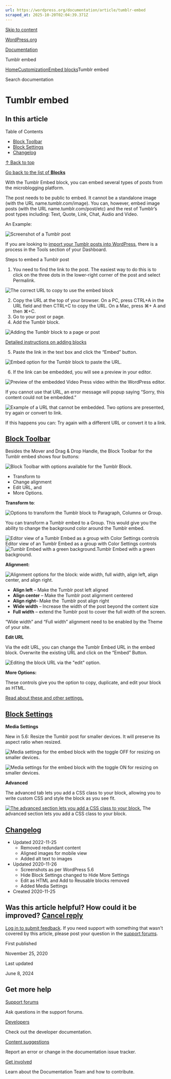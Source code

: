 ```yaml
---
url: https://wordpress.org/documentation/article/tumblr-embed
scraped_at: 2025-10-20T02:04:39.371Z
---
```


[Skip to content](https://wordpress.org/documentation/article/tumblr-embed/#wp--skip-link--target)

[WordPress.org](https://wordpress.org/)

[Documentation](https://wordpress.org/documentation)

Tumblr embed

[Home](https://wordpress.org/documentation)[Customization](https://wordpress.org/documentation/customization/)[Embed blocks](https://wordpress.org/documentation/category/embed-blocks/)Tumblr embed

Search documentation

# Tumblr embed

## In this article

Table of Contents

- [Block Toolbar](https://wordpress.org/documentation/article/tumblr-embed/#block-toolbar)
- [Block Settings](https://wordpress.org/documentation/article/tumblr-embed/#block-settings)
- [Changelog](https://wordpress.org/documentation/article/tumblr-embed/#changelog)

[↑ Back to top](https://wordpress.org/documentation/article/tumblr-embed/#wp--skip-link--target)

[Go back to the list of **Blocks**](https://wordpress.org/documentation/article/blocks/)

With the Tumblr Embed block, you can embed several types of posts from the microblogging platform.

The post needs to be public to embed. It cannot be a standalone image (with the URL name.tumblr.com/image). You can, however, embed image posts (with the URL name.tumblr.com/post/etc) and the rest of Tumblr’s post types including: Text, Quote, Link, Chat, Audio and Video.

An Example:

![Screenshot of a Tumblr post](https://wordpress.org/documentation/files/2020/11/image-1.png)

If you are looking to [import your Tumblr posts into WordPress](https://wordpress.org/documentation/article/importing-content/#tumblr), there is a process in the Tools section of your Dashboard.

Steps to embed a Tumblr post

1. You need to find the link to the post. The easiest way to do this is to click on the three dots in the lower-right corner of the post and select Permalink.

![The correct URL to copy to use the embed block](https://lh5.googleusercontent.com/lAUmHZPJC5eh5bPH0xTbwWkmcAIPP4XEptNLIbp5LjFqQNC7zH2ybD2F1lFuIlIOvzaeFlx0uNL7TmIfoE_jKPstXEzX2laRIfPCIJguQnsnujfg8A4g3_4QxRTEoRQS0EcKbDZk)

2. Copy the URL at the top of your browser. On a PC, press CTRL+A in the URL field and then CTRL+C to copy the URL. On a Mac, press ⌘+ A and then ⌘+C.
3. Go to your post or page.
4. Add the Tumblr block.

![Adding the Tumblr block to a page or post](https://wordpress.org/documentation/files/2020/11/Screen-Shot-2020-11-25-at-10.19.06-PM.png)

[Detailed instructions on adding blocks](https://wordpress.org/documentation/article/adding-a-new-block/)

5. Paste the link in the text box and click the “Embed” button.

![Embed option for the Tumblr block to paste the URL.](https://wordpress.org/documentation/files/2020/11/Screen-Shot-2020-11-25-at-10.23.08-PM.png)

6. If the link can be embedded, you will see a preview in your editor.

![Preview of the embedded Video Press video within the WordPress editor.](https://wordpress.org/documentation/files/2020/11/Screen-Shot-2020-11-25-at-10.23.54-PM-1024x460.png)

If you cannot use that URL, an error message will popup saying “Sorry, this content could not be embedded.”

![Example of a URL that cannot be embedded. Two options are presented, try again or convert to link.](https://wordpress.org/documentation/files/2020/11/image-10.png)

If this happens you can: Try again with a different URL or convert it to a link.

## [Block Toolbar](https://wordpress.org/documentation/article/tumblr-embed/\#block-toolbar)

Besides the Mover and Drag & Drop Handle, the Block Toolbar for the Tumblr embed shows four buttons:

![Block Toolbar with options available for the Tumblr Block.](https://wordpress.org/documentation/files/2020/11/Screen-Shot-2020-11-25-at-10.25.04-PM-1.png)

- Transform to
- Change alignment
- Edit URL, and
- More Options.

**Transform to**:

![Options to transform the Tumblr block to Paragraph, Columns or Group.](https://wordpress.org/documentation/files/2020/11/Screen-Shot-2020-11-25-at-10.25.28-PM.png)

You can transform a Tumblr embed to a Group. This would give you the ability to change the background color around the Tumblr embed.

![Editor view of a Tumblr Embed as a group with Color Settings controls](https://wordpress.org/documentation/files/2020/11/Screen-Shot-2020-11-25-at-10.26.16-PM-1024x481.png)Editor view of an Tumblr Embed as a group with Color Settings controls![Tumblr Embed with a green background.](https://wordpress.org/documentation/files/2020/11/Screen-Shot-2020-11-25-at-10.26.55-PM-1024x668.png)Tumblr Embed with a green background.

**Alignment:**

![Alignment options for the block: wide width, full width, align left, align center, and align right.](https://wordpress.org/documentation/files/2019/11/Screen-Shot-2019-11-23-at-12.20.27-PM.png)

- **Align left** – Make the Tumblr post left aligned
- **Align center** – Make the Tumblr post alignment centered
- **Align right**– Make the  Tumblr post align right
- **Wide width** – Increase the width of the post beyond the content size
- **Full width** – extend the Tumblr post to cover the full width of the screen.

“Wide width” and “Full width” alignment need to be enabled by the Theme of your site.

**Edit URL**

Via the edit URL, you can change the Tumblr Embed URL in the embed block. Overwrite the existing URL and click on the “Embed” Button.

![Editing the block URL via the "edit" option.](https://wordpress.org/documentation/files/2020/11/Screen-Shot-2020-11-25-at-10.27.55-PM-1024x459.png)

**More Options:**

These controls give you the option to copy, duplicate, and edit your block as HTML.

[Read about these and other settings.](https://wordpress.org/documentation/article/more-options/)

## [Block Settings](https://wordpress.org/documentation/article/tumblr-embed/\#block-settings)

**Media Settings**

New in 5.6: Resize the Tumblr post for smaller devices. It will preserve its aspect ratio when resized.

![Media settings for the embed block with the toggle OFF for resizing on smaller devices.](https://wordpress.org/documentation/files/2020/06/media-settings.png)

![Media settings for the embed block with the toggle ON for resizing on smaller devices.](https://wordpress.org/documentation/files/2020/11/image-27.png)

**Advanced**

The advanced tab lets you add a CSS class to your block, allowing you to write custom CSS and style the block as you see fit.

[![The advanced section lets you add a CSS class to your block.](https://wordpress.org/documentation/files/2020/04/Screen-Shot-2020-04-22-at-10.33.35-AM.png)](https://wordpress.org/documentation/files/2020/04/Screen-Shot-2020-04-22-at-10.33.35-AM.png) The advanced section lets you add a CSS class to your block.

## [Changelog](https://wordpress.org/documentation/article/tumblr-embed/\#changelog)

- Updated 2022-11-25
  - Removed redundant content
  - Aligned images for mobile view
  - Added alt text to images
- Updated 2020-11-26
  - Screenshots as per WordPress 5.6
  - Hide Block Settings changed to Hide More Settings
  - Edit as HTML and Add to Reusable blocks removed
  - Added Media Settings
- Created 2020-11-25

## Was this article helpful? How could it be improved? [Cancel reply](https://wordpress.org/documentation/article/tumblr-embed/\#respond)

[Log in to submit feedback](https://login.wordpress.org/?redirect_to=https%3A%2F%2Fwordpress.org%2Fdocumentation%2Farticle%2Ftumblr-embed%2F&locale=en_US). If you need support with something that wasn't covered by this article, please post your question in the [support forums](https://wordpress.org/support/forums/).

First published

November 25, 2020

Last updated

June 8, 2024

## Get more help

[Support forums](https://wordpress.org/support/forums/)

Ask questions in the support forums.

[Developers](https://developer.wordpress.org/)

Check out the developer documentation.

[Content suggestions](https://github.com/WordPress/Documentation-Issue-Tracker/issues)

Report an error or change in the documentation issue tracker.

[Get involved](https://make.wordpress.org/docs/)

Learn about the Documentation Team and how to contribute.